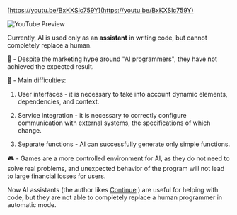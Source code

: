 <!--
date: 2024-05-04T14:10:09
-->


[https://youtu.be/BxKXSlc759Y](https://youtu.be/BxKXSlc759Y)

![YouTube Preview](https://img.youtube.com/vi/BxKXSlc759Y/mqdefault.jpg)



Currently, AI is used only as an **assistant**  in writing code, but cannot completely replace a human.

🤔 - Despite the marketing hype around "AI programmers", they have not achieved the expected result.

🚨 - Main difficulties:

1) User interfaces - it is necessary to take into account dynamic elements, dependencies, and context.

2) Service integration - it is necessary to correctly configure communication with external systems, the specifications of which change.

3) Separate functions - AI can successfully generate only simple functions.

🎮 - Games are a more controlled environment for AI, as they do not need to solve real problems, and unexpected behavior of the program will not lead to large financial losses for users.

Now AI assistants (the author likes [Continue](https://www.continue.dev/) ) are useful for helping with code, but they are not able to completely replace a human programmer in automatic mode.